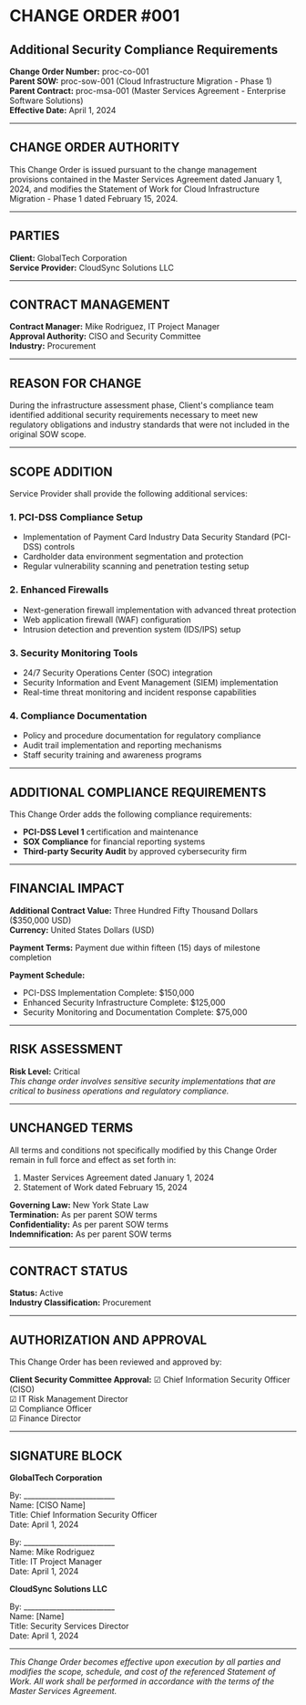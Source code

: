# CHANGE ORDER #001
## Additional Security Compliance Requirements

**Change Order Number:** proc-co-001  
**Parent SOW:** proc-sow-001 (Cloud Infrastructure Migration - Phase 1)  
**Parent Contract:** proc-msa-001 (Master Services Agreement - Enterprise Software Solutions)  
**Effective Date:** April 1, 2024  

---

## CHANGE ORDER AUTHORITY

This Change Order is issued pursuant to the change management provisions contained in the Master Services Agreement dated January 1, 2024, and modifies the Statement of Work for Cloud Infrastructure Migration - Phase 1 dated February 15, 2024.

---

## PARTIES

**Client:** GlobalTech Corporation  
**Service Provider:** CloudSync Solutions LLC  

---

## CONTRACT MANAGEMENT

**Contract Manager:** Mike Rodriguez, IT Project Manager  
**Approval Authority:** CISO and Security Committee  
**Industry:** Procurement  

---

## REASON FOR CHANGE

During the infrastructure assessment phase, Client's compliance team identified additional security requirements necessary to meet new regulatory obligations and industry standards that were not included in the original SOW scope.

---

## SCOPE ADDITION

Service Provider shall provide the following additional services:

### 1. PCI-DSS Compliance Setup
- Implementation of Payment Card Industry Data Security Standard (PCI-DSS) controls
- Cardholder data environment segmentation and protection
- Regular vulnerability scanning and penetration testing setup

### 2. Enhanced Firewalls
- Next-generation firewall implementation with advanced threat protection
- Web application firewall (WAF) configuration
- Intrusion detection and prevention system (IDS/IPS) setup

### 3. Security Monitoring Tools
- 24/7 Security Operations Center (SOC) integration
- Security Information and Event Management (SIEM) implementation
- Real-time threat monitoring and incident response capabilities

### 4. Compliance Documentation
- Policy and procedure documentation for regulatory compliance
- Audit trail implementation and reporting mechanisms
- Staff security training and awareness programs

---

## ADDITIONAL COMPLIANCE REQUIREMENTS

This Change Order adds the following compliance requirements:
- **PCI-DSS Level 1** certification and maintenance
- **SOX Compliance** for financial reporting systems
- **Third-party Security Audit** by approved cybersecurity firm

---

## FINANCIAL IMPACT

**Additional Contract Value:** Three Hundred Fifty Thousand Dollars ($350,000 USD)  
**Currency:** United States Dollars (USD)  

**Payment Terms:** Payment due within fifteen (15) days of milestone completion  

**Payment Schedule:**
- PCI-DSS Implementation Complete: $150,000
- Enhanced Security Infrastructure Complete: $125,000  
- Security Monitoring and Documentation Complete: $75,000

---

## RISK ASSESSMENT

**Risk Level:** Critical  
*This change order involves sensitive security implementations that are critical to business operations and regulatory compliance.*

---

## UNCHANGED TERMS

All terms and conditions not specifically modified by this Change Order remain in full force and effect as set forth in:
1. Master Services Agreement dated January 1, 2024
2. Statement of Work dated February 15, 2024

**Governing Law:** New York State Law  
**Termination:** As per parent SOW terms  
**Confidentiality:** As per parent SOW terms  
**Indemnification:** As per parent SOW terms  

---

## CONTRACT STATUS

**Status:** Active  
**Industry Classification:** Procurement  

---

## AUTHORIZATION AND APPROVAL

This Change Order has been reviewed and approved by:

**Client Security Committee Approval:**
☑ Chief Information Security Officer (CISO)  
☑ IT Risk Management Director  
☑ Compliance Officer  
☑ Finance Director  

---

## SIGNATURE BLOCK

**GlobalTech Corporation**

By: _________________________  
Name: [CISO Name]  
Title: Chief Information Security Officer  
Date: April 1, 2024  

By: _________________________  
Name: Mike Rodriguez  
Title: IT Project Manager  
Date: April 1, 2024  

**CloudSync Solutions LLC**  

By: _________________________  
Name: [Name]  
Title: Security Services Director  
Date: April 1, 2024  

---

*This Change Order becomes effective upon execution by all parties and modifies the scope, schedule, and cost of the referenced Statement of Work. All work shall be performed in accordance with the terms of the Master Services Agreement.*
